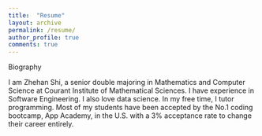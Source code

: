 ```yaml
---
title:  "Resume"
layout: archive
permalink: /resume/
author_profile: true
comments: true
---
```


Biography

I am Zhehan Shi, a senior double majoring in Mathematics and Computer Science at Courant Institute of Mathematical Sciences. I have experience in Software Engineering. I also love data science. In my free time, I tutor programming. Most of my students have been accepted by the No.1 coding bootcamp, App Academy, in the U.S. with a 3% acceptance rate to change their career entirely. 

